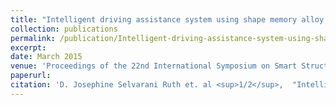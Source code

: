 ```yaml
---
title: "Intelligent driving assistance system using shape memory alloy as variable impedance actuator"
collection: publications
permalink: /publication/Intelligent-driving-assistance-system-using-shape-memory-alloy-as-variable-impedance-actuator
excerpt: 
date: March 2015
venue: 'Proceedings of the 22nd International Symposium on Smart Structures and Materials & Nondestructive Evaluation and Health Monitoring SPIE'
paperurl: 
citation: 'D. Josephine Selvarani Ruth et. al <sup>1/2</sup>,  "Intelligent driving assistance system using shape memory alloy as variable impedance actuator", <i>Proceedings of the 22nd International Symposium on Smart Structures and Materials & Nondestructive Evaluation and Health Monitoring SPIE - 15</i>, San Diego, California, 8-12 March 2015.'
---
```


